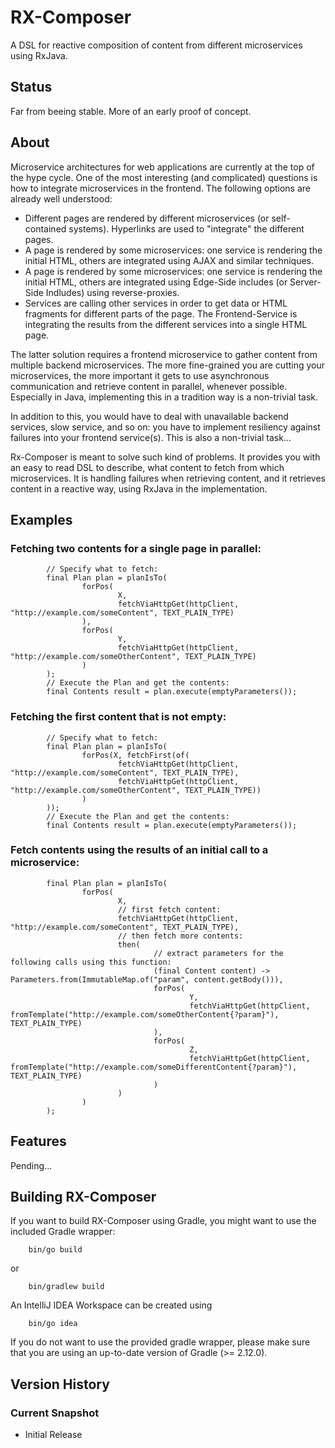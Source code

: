 # RX-Composer

A DSL for reactive composition of content from different microservices using RxJava.

## Status

Far from beeing stable. More of an early proof of concept.

## About

Microservice architectures for web applications are currently at the top of the hype cycle. One of the most interesting (and complicated)
questions is how to integrate microservices in the frontend. The following options are already well understood:
* Different pages are rendered by different microservices (or self-contained systems). Hyperlinks are used to "integrate" the different pages.
* A page is rendered by some microservices: one service is rendering the initial HTML, others are integrated using AJAX and similar techniques.
* A page is rendered by some microservices: one service is rendering the initial HTML, others are integrated using Edge-Side includes (or Server-Side Indludes) using reverse-proxies.
* Services are calling other services in order to get data or HTML fragments for different parts of the page. The Frontend-Service is integrating the results from the different services into a single HTML page.

The latter solution requires a frontend microservice to gather content from multiple backend microservices. The more fine-grained you are cutting your microservices, the more important it gets to use asynchronous communication and retrieve content in parallel, whenever possible. Especially in Java, implementing this in a tradition way is a non-trivial task.

In addition to this, you would have to deal with unavailable backend services, slow service, and so on: you have to implement resiliency against failures into your frontend service(s). This is also a non-trivial task...

Rx-Composer is meant to solve such kind of problems. It provides you with an easy to read DSL to describe, what content to fetch from which microservices. It is handling failures when retrieving content, and it retrieves content in a reactive way, using RxJava in the implementation.

## Examples

### Fetching two contents for a single page in parallel:
       
            // Specify what to fetch:
            final Plan plan = planIsTo(
                    forPos(
                            X,
                            fetchViaHttpGet(httpClient, "http://example.com/someContent", TEXT_PLAIN_TYPE)
                    ),
                    forPos(
                            Y,
                            fetchViaHttpGet(httpClient, "http://example.com/someOtherContent", TEXT_PLAIN_TYPE)
                    )
            );
            // Execute the Plan and get the contents:
            final Contents result = plan.execute(emptyParameters());

### Fetching the first content that is not empty:

            // Specify what to fetch:
            final Plan plan = planIsTo(
                    forPos(X, fetchFirst(of(
                            fetchViaHttpGet(httpClient, "http://example.com/someContent", TEXT_PLAIN_TYPE),
                            fetchViaHttpGet(httpClient, "http://example.com/someOtherContent", TEXT_PLAIN_TYPE))
                    )
            ));
            // Execute the Plan and get the contents:
            final Contents result = plan.execute(emptyParameters());

### Fetch contents using the results of an initial call to a microservice:

            final Plan plan = planIsTo(
                    forPos(
                            X,
                            // first fetch content:
                            fetchViaHttpGet(httpClient, "http://example.com/someContent", TEXT_PLAIN_TYPE),
                            // then fetch more contents:
                            then(
                                    // extract parameters for the following calls using this function:
                                    (final Content content) -> Parameters.from(ImmutableMap.of("param", content.getBody())),
                                    forPos(
                                            Y,
                                            fetchViaHttpGet(httpClient, fromTemplate("http://example.com/someOtherContent{?param}"), TEXT_PLAIN_TYPE)
                                    ),
                                    forPos(
                                            Z,
                                            fetchViaHttpGet(httpClient, fromTemplate("http://example.com/someDifferentContent{?param}"), TEXT_PLAIN_TYPE)
                                    )
                            )
                    )
            );
            
## Features

Pending...

## Building RX-Composer

If you want to build RX-Composer using Gradle, you might want to use
 the included Gradle wrapper:

```
    bin/go build
```
 or

```
    bin/gradlew build
```

 An IntelliJ IDEA Workspace can be created using

```
    bin/go idea
```

If you do not want to use the provided gradle wrapper, please make sure
that you are using an up-to-date version of Gradle (>= 2.12.0).

## Version History

### Current Snapshot

* Initial Release
